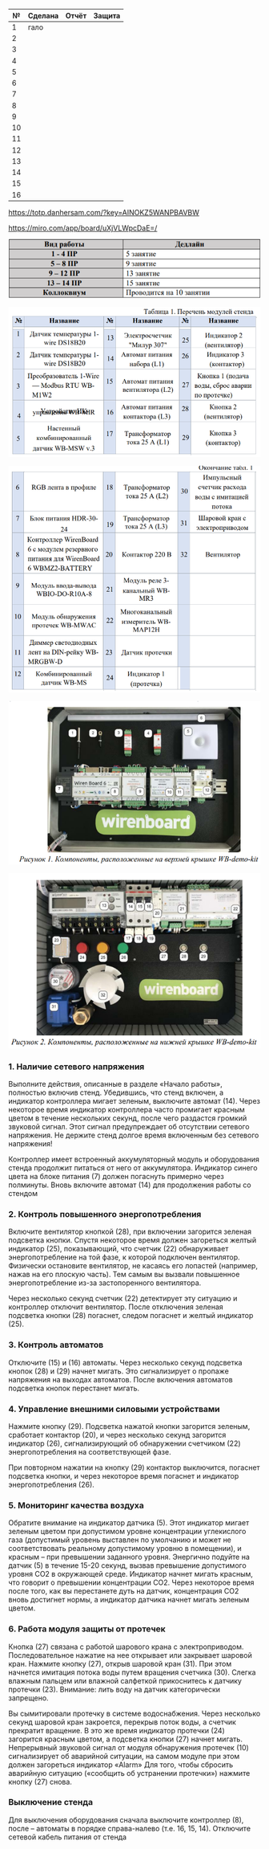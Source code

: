 
| №   | Сделана | Отчёт | Защита |
| --- | ------- | ----- | ------ |
| 1   | гало    |       |        |
| 2   |         |       |        |
| 3   |         |       |        |
| 4   |         |       |        |
| 5   |         |       |        |
| 6   |         |       |        |
| 7   |         |       |        |
| 8   |         |       |        |
| 9   |         |       |        |
| 10  |         |       |        |
| 11  |         |       |        |
| 12  |         |       |        |
| 13  |         |       |        |
| 14  |         |       |        |
| 15  |         |       |        |
| 16  |         |       |        |


https://totp.danhersam.com/?key=AINOKZ5WANPBAVBW

https://miro.com/app/board/uXjVLWpcDaE=/

![](images/Pasted%20image%2020241118161335.png)

![](images/Pasted%20image%2020241118161345.png)

![](images/Pasted%20image%2020241118161351.png)

![](images/Pasted%20image%2020241118161401.png)

![](images/Pasted%20image%2020241118161406.png)

### 1. Наличие сетевого напряжения
Выполните действия, описанные в разделе «Начало работы», полностью включив стенд. Убедившись, что стенд включен, а индикатор контроллера мигает зеленым, выключите автомат (14). Через некоторое время индикатор контроллера часто промигает красным цветом в течение нескольких секунд, после чего раздастся громкий звуковой сигнал. Этот сигнал предупреждает об отсутствии сетевого напряжения. Не держите стенд долгое время включенным без сетевого напряжения!

Контроллер имеет встроенный аккумуляторный модуль и оборудования стенда продолжит питаться от него от аккумулятора. Индикатор синего цвета на блоке питания (7) должен погаснуть примерно через полминуты. Вновь включите автомат (14) для продолжения работы со стендом

### 2. Контроль повышенного энергопотребления
Включите вентилятор кнопкой (28), при включении загорится зеленая подсветка кнопки. Спустя некоторое время должен загореться желтый индикатор (25), показывающий, что счетчик (22) обнаруживает энергопотребление на той фазе, к которой подключен вентилятор. Физически остановите вентилятор, не касаясь его лопастей (например, нажав на его плоскую часть). Тем самым вы вызвали повышенное энергопотребление из-за застопоренного вентилятора.

Через несколько секунд счетчик (22) детектирует эту ситуацию и контроллер отключит вентилятор. После отключения зеленая подсветка кнопки (28) погаснет, следом погаснет и желтый индикатор (25).

### 3. Контроль автоматов
Отключите (15) и (16) автоматы. Через несколько секунд подсветка кнопок (28) и (29) начнет мигать. Это сигнализирует о пропаже напряжения на выходах автоматов. После включения автоматов подсветка кнопок перестанет мигать. 

### 4. Управление внешними силовыми устройствами
Нажмите кнопку (29). Подсветка нажатой кнопки загорится зеленым, сработает контактор (20), и через несколько секунд загорится индикатор (26), сигнализирующий об обнаружении счетчиком (22) энергопотребления на соответствующей фазе. 

При повторном нажатии на кнопку (29) контактор выключится, погаснет подсветка кнопки, и через некоторое время погаснет и индикатор энергопотребления (26).

### 5. Мониторинг качества воздуха
Обратите внимание на индикатор датчика (5). Этот индикатор мигает зеленым цветом при допустимом уровне концентрации углекислого газа (допустимый уровень выставлен по умолчанию и может не соответствовать реальному допустимому уровню в помещении), и красным – при превышении заданного уровня. Энергично подуйте на датчик (5) в течение 15-20 секунд, вызвав превышение допустимого уровня СО2 в окружающей среде. Индикатор начнет мигать красным, что говорит о превышении концентрации CO2. Через некоторое время после того, как вы перестанете дуть на датчик, концентрация СО2 вновь достигнет нормы, а индикатор датчика начнет мигать зеленым цветом. 

### 6. Работа модуля защиты от протечек
Кнопка (27) связана с работой шарового крана с электроприводом. Последовательное нажатие на нее открывает или закрывает шаровой кран. Нажмите кнопку (27), открыв шаровой кран (31). При этом начнется имитация потока воды путем вращения счетчика (30). Слегка влажным пальцем или влажной салфеткой прикоснитесь к датчику протечки (23). Внимание: лить воду на датчик категорически запрещено. 

Вы сымитировали протечку в системе водоснабжения. Через несколько секунд шаровой кран закроется, перекрыв поток воды, а счетчик прекратит вращение. В это же время индикатор протечки (24) загорится красным цветом, а подсветка кнопки (27) начнет мигать. Непрерывный звуковой сигнал от модуля обнаружения протечек (10) сигнализирует об аварийной ситуации, на самом модуле при этом должен загореться индикатор «Alarm» Для того, чтобы сбросить аварийную ситуацию («сообщить об устранении протечки») нажмите кнопку (27) снова.

### Выключение стенда
Для выключения оборудования сначала выключите контроллер (8), после – автоматы в порядке справа-налево (т.е. 16, 15, 14). Отключите сетевой кабель питания от стенда
